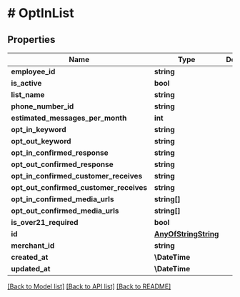 # # OptInList

## Properties

Name | Type | Description | Notes
------------ | ------------- | ------------- | -------------
**employee_id** | **string** |  |
**is_active** | **bool** |  |
**list_name** | **string** |  |
**phone_number_id** | **string** |  |
**estimated_messages_per_month** | **int** |  |
**opt_in_keyword** | **string** |  |
**opt_out_keyword** | **string** |  |
**opt_in_confirmed_response** | **string** |  |
**opt_out_confirmed_response** | **string** |  |
**opt_in_confirmed_customer_receives** | **string** |  |
**opt_out_confirmed_customer_receives** | **string** |  |
**opt_in_confirmed_media_urls** | **string[]** |  |
**opt_out_confirmed_media_urls** | **string[]** |  |
**is_over21_required** | **bool** |  |
**id** | [**AnyOfStringString**](AnyOfStringString.md) |  |
**merchant_id** | **string** |  |
**created_at** | **\DateTime** |  |
**updated_at** | **\DateTime** |  |

[[Back to Model list]](../../README.md#models) [[Back to API list]](../../README.md#endpoints) [[Back to README]](../../README.md)
